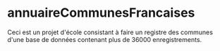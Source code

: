 # annuaireCommunesFrancaises
Ceci est un projet d'école consistant à faire un registre des communes d'une base de données contenant plus de 36000 enregistrements.
